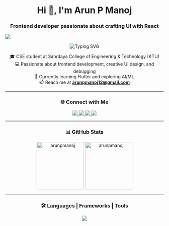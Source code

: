 <h1 align="center">Hi 👋, I'm Arun P Manoj</h1>
<h3 align="center">Frontend developer passionate about crafting UI with React</h3>

[![](https://visitcount.itsvg.in/api?id=arunpmanoj&label=Profile%20Views&pretty=false)](https://visitcount.itsvg.in)

<div align="center">
  <img src="https://readme-typing-svg.herokuapp.com/?font=Chakra+Petch&size=30&pause=1000&color=0FF714&multiline=false&random=false&width=600&lines=I'm+Arun+P+Manoj;Crafting+modern+web+experiences+with+React+%26+Flutter" alt="Typing SVG"/>
</div>


<div align="center">

🎓 CSE student at Sahrdaya College of Engineering & Technology (KTU)<br>
💻 Passionate about frontend development, creative UI design, and debugging<br>
🚀 Currently learning Flutter and exploring AI/ML<br>
📫 Reach me at **arunpmanoj12@gmail.com**

</div>

---

<h3 align="center">🌐 Connect with Me</h3>

<div align="center"> 
  <a href="mailto:arunpmanoj12@gmail.com">
    <img src="https://img.shields.io/badge/Gmail-333333?style=for-the-badge&logo=gmail&logoColor=red" />
  </a>
  <a href="https://www.instagram.com/_arun_p___" target="_blank">
    <img src="https://img.shields.io/badge/Instagram-833ab4?style=for-the-badge&logo=instagram&logoColor=white" />
  </a>
  <a href="https://www.hackerrank.com/profile/SHR22CS050" target="_blank">
    <img src="https://img.shields.io/badge/HackerRank-2EC866?style=for-the-badge&logo=HackerRank&logoColor=white" />
  </a>
  <a href="https://leetcode.com/u/arunpmanoj12/" target="_blank">
    <img src="https://img.shields.io/badge/LeetCode-FFA116?style=for-the-badge&logo=LeetCode&logoColor=black" />
  </a>
</div>

---

<h3 align="center">📊 GitHub Stats</h3>
<div align="center">
    <img src="https://github-readme-stats.vercel.app/api?username=arunpmanoj&show_icons=true&locale=en&theme=dark" alt="arunpmanoj" height="150">
    <img src="https://streak-stats.demolab.com?user=arunpmanoj&theme=dark" alt="arunpmanoj" height="150">  
</div>


---

<h3 align="center">🛠️ Languages | Frameworks | Tools</h3>

<div align="center">
    <img src="https://skillicons.dev/icons?i=html,css,tailwind,js,react,nodejs,flutter,dart,python,java,mysql,c,git,github" />
</div>

